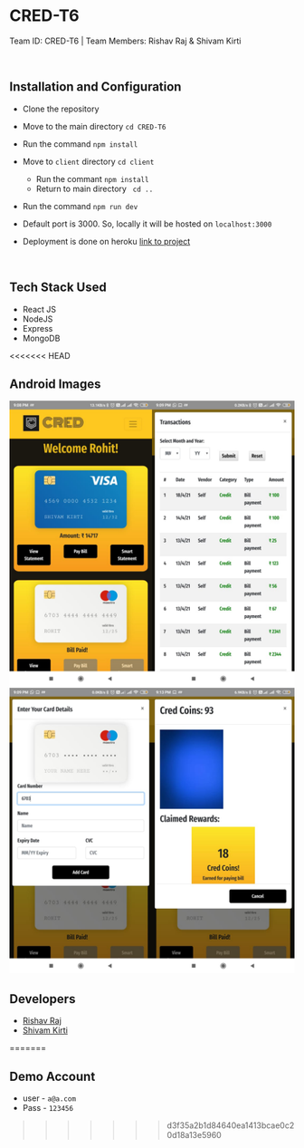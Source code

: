 # CRED-T6

Team ID: CRED-T6 | Team Members: Rishav Raj &amp; Shivam Kirti

<br />

## Installation and Configuration

- Clone the repository

- Move to the main directory `cd CRED-T6`

- Run the command `npm install`

- Move to `client` directory `cd client`
    - Run the commant `npm install`
    - Return to main directory ` cd ..`

- Run the command `npm run dev`

- Default port is 3000. So, locally it will be hosted on `localhost:3000`

-  Deployment is done on heroku [link to project](https://blooming-basin-62987.herokuapp.com/)

<br />

## Tech Stack Used

- React JS
- NodeJS
- Express
- MongoDB

<<<<<<< HEAD
<br />

## Android Images


<img src=".\Android\Images\HomeScreen.jpeg" alt="Home Screen" width=50% height=50%>

<img src=".\Android\Images\Statement.jpeg" alt="Statement" width=50% height=50% align="right">

<br />

<img src=".\Android\Images\AddCard.jpeg" alt="Add Card" width=50% height=50%>

<img src=".\Android\Images\Rewards.jpeg" alt="Rewards" width=50% height=50% align="right">

<br />

## Developers

- [Rishav Raj](https://github.com/rishav139)
- [Shivam Kirti](https://github.com/shivam0504)

=======
## Demo Account

 - user - `a@a.com`
 - Pass - `123456`
>>>>>>> d3f35a2b1d84640ea1413bcae0c20d18a13e5960
